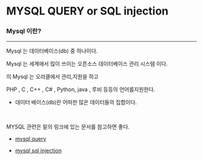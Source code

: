 # MYSQL QUERY or SQL injection

### Mysql 이란?

* * *

Mysql 는 데이터베이스(db) 중 하나이다.

Mysql 는 세계에서 많이 쓰이는 오픈소스 데이터베이스 관리 시스템 이다.

이 Mysql 는 오라클에서 관리,지원을 하고 

PHP , C , C++ , C# , Python, java , 루비 등등의 언어를지원한다.


* 데이터 베이스(db)란 어떠한 많은 데이터들의 집합이다.

<br>

MYSQL 관련은 밑의 링크에 있는 문서를 참고하면 좋다.

+ [mysql query](https://github.com/kimminwyk/Study-notes/tree/master/MYSQL/MYSQL-Query)

+ [mysql sql injection](https://github.com/kimminwyk/Study-notes/tree/master/MYSQL/MYSQL-SQL-injection)